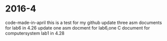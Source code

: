# 2016-4
code-made-in-april
this is a test for my github
update three asm documents for lab6 in 4.26
update one asm docment for lab6,one C document for computersystem lab1 in 4.28

